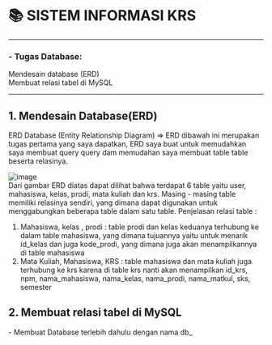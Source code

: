 <h1> 📚 SISTEM INFORMASI KRS</h1>
<hr>
<h3>- Tugas Database: <br></h3>
Mendesain database (ERD) <br>
Membuat relasi tabel di MySQL <br>

<hr>
<h2>1. Mendesain Database(ERD)</h2>
ERD Database (Entity Relationship Diagram) => ERD dibawah ini merupakan tugas pertama yang saya dapatkan, ERD saya buat untuk memudahkan saya membuat query query dam memudahan saya membuat table table beserta relasinya.

![image](https://github.com/user-attachments/assets/a86f4c10-dc6f-46c0-8974-08c7b7a4f1a8) <br> 
Dari gambar ERD diatas dapat dilihat bahwa terdapat 6 table yaitu user, mahasiswa, kelas, prodi, mata kuliah dan krs. Masing - masing table memiliki relasinya sendiri, yang dimana dapat digunakan untuk menggabungkan beberapa table dalam satu table. 
Penjelasan relasi table : <br>
1. Mahasiswa, kelas , prodi : table prodi dan kelas keduanya terhubung ke dalam table mahasiswa, yang dimana tujuannya yaitu untuk menarik id_kelas dan juga kode_prodi, yang dimana juga akan menampilkannya di table mahasiswa
2. Mata Kuliah, Mahasiswa, KRS : table mahasiswa dan mata kuliah juga terhubung ke krs karena di table krs nanti akan menampilkan id_krs, npm, nama_mahasiswa, nama_kelas, nama_prodi, nama_matkul, sks, semester 

<h2>2. Membuat relasi tabel di MySQL </h2>
- Membuat Database terlebih dahulu dengan nama db_
